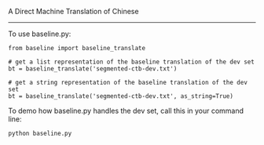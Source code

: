 A Direct Machine Translation of Chinese

----

To use baseline.py:

```
from baseline import baseline_translate

# get a list representation of the baseline translation of the dev set
bt = baseline_translate('segmented-ctb-dev.txt')

# get a string representation of the baseline translation of the dev set
bt = baseline_translate('segmented-ctb-dev.txt', as_string=True)
```

To demo how baseline.py handles the dev set, call this in your command line:

`python baseline.py`